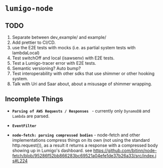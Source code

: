 # **`lumigo-node`**

## TODO

1. Separate between dev_example/ and example/
2. Add prettier to CI/CD.
3. use the E2E tests with mocks (i.e. as partial system tests with lambdaLocal)
4. Test switchOff and local (isawsenv) with E2E tests.
5. Test a Lumigo-tracer error with E2E tests.
6. Semantic versioning? Auto bump?
7. Test interoperability with other sdks that use shimmer or other hooking system.
11. Talk with Uri and Saar about, about a misusage of shimmer wrapping.

## Incomplete Things

- **`Parsing of AWS Requests / Responses `** - currently only `DynamoDB` and `Lambda` are parsed.

- **`EventFilter`**

- **`node-fetch: parsing compressed bodies`** - node-fetch and other implementations compress things on its own (not using the standard
   http.request()), as a result it returns a response with a compressed body showing up in Lumigo's dashboard.
   see https://github.com/bitinn/node-fetch/blob/95286f52bb866283bc69521a04efe1de37b26a33/src/index.js#L224
